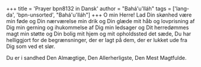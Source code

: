 +++
title = 'Prayer bpn8132 in Dansk'
author = "Bahá'u'lláh"
tags = ['lang-da', 'bpn-unsorted', "Bahá'u'lláh"]
+++
O min Herre! Lad Din skønhed være min føde og Din nærværelse min drik og Din glæde mit håb og lovprisning af Dig min gerning og ihukommelse af Dig min ledsager og Dit herredømmes magt min støtte og Din bolig mit hjem og mit opholdssted det sæde, Du har helliggjort for de begrænsninger, der er lagt på dem, der er lukket ude fra Dig som ved et slør.

Du er i sandhed Den Almægtige, Den Allerherligste, Den Mest Magtfulde.
